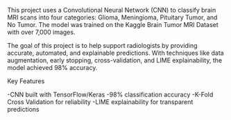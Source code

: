 This project uses a Convolutional Neural Network (CNN) to classify brain MRI scans into four categories: Glioma, Meningioma, Pituitary Tumor, and No Tumor. The model was trained on the Kaggle Brain Tumor MRI Dataset with over 7,000 images.

The goal of this project is to help support radiologists by providing accurate, automated, and explainable predictions. With techniques like data augmentation, early stopping, cross-validation, and LIME explainability, the model achieved 98% accuracy.

Key Features

-CNN built with TensorFlow/Keras
-98% classification accuracy
-K-Fold Cross Validation for reliability
-LIME explainability for transparent predictions
